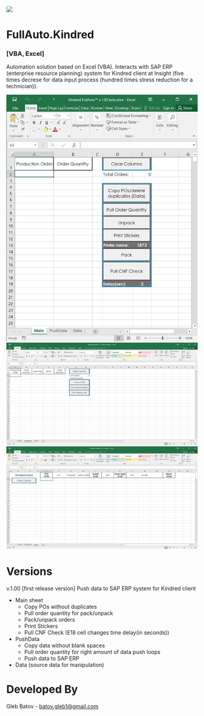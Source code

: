 <p align="left">
<img src="https://github.com/glebbatov/FullAuto.Kindred/blob/master/1200px-Microsoft_Office_Excel_(2018%E2%80%93present).svg.png" width="125">
  <h1>FullAuto.Kindred</h1>
  <h3>[VBA, Excel]</h3>
<p>
  
Automation solution based on Excel (VBA). Interacts with SAP ERP (enterprise resource planning) system for Kindred client at Insight (five times decrese for data input process (hundred times stress reduction for a technician)).
<p>
<p align="left">
  <img src="https://github.com/glebbatov/FullAuto.Kindred/blob/master/01.jpg" width="750">
  <img src="https://github.com/glebbatov/FullAuto.Kindred/blob/master/02.jpg" width="750">
  <img src="https://github.com/glebbatov/FullAuto.Kindred/blob/master/03.jpg" width="750">
</p>

# Versions

v.1.00
[first release version]
Push data to SAP ERP system for Kindred client
* Main sheet
	* Copy POs without duplicates
	* Pull order quantity for pack/unpack
	* Pack/unpack orders
	* Print Stickers
	* Pull CNF Check (E18 cell changes time delay(in seconds))
* PushData
	* Copy data without blank spaces
	* Pull order quantity for right amount of data push loops
	* Push data to SAP ERP
* Data (source data for manipulation)
  

# Developed By
Gleb Batov - batov.gleb1@gmail.com
